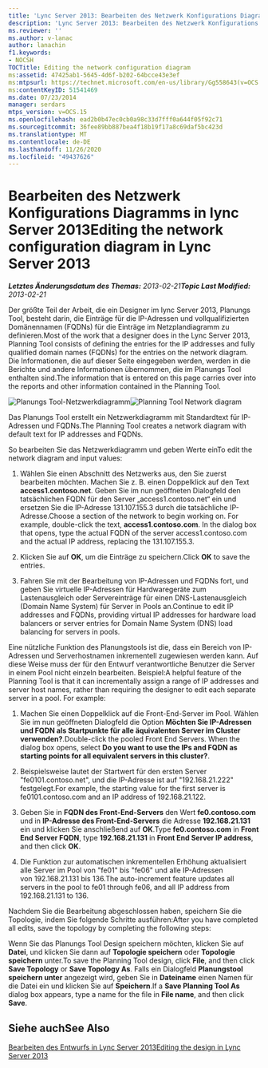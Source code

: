 ```yaml
---
title: 'Lync Server 2013: Bearbeiten des Netzwerk Konfigurations Diagramms'
description: 'Lync Server 2013: Bearbeiten des Netzwerk Konfigurations Diagramms'
ms.reviewer: ''
ms.author: v-lanac
author: lanachin
f1.keywords:
- NOCSH
TOCTitle: Editing the network configuration diagram
ms:assetid: 47425ab1-5645-4d6f-b202-64bcce43e3ef
ms:mtpsurl: https://technet.microsoft.com/en-us/library/Gg558643(v=OCS.15)
ms:contentKeyID: 51541469
ms.date: 07/23/2014
manager: serdars
mtps_version: v=OCS.15
ms.openlocfilehash: ead2b0b47ec0cb0a98c33d7fff0a644f05f92c71
ms.sourcegitcommit: 36fee89bb887bea4f18b19f17a8c69daf5bc423d
ms.translationtype: MT
ms.contentlocale: de-DE
ms.lasthandoff: 11/26/2020
ms.locfileid: "49437626"
---
```

# <a name="editing-the-network-configuration-diagram-in-lync-server-2013"></a><span data-ttu-id="dfba4-103">Bearbeiten des Netzwerk Konfigurations Diagramms in lync Server 2013</span><span class="sxs-lookup"><span data-stu-id="dfba4-103">Editing the network configuration diagram in Lync Server 2013</span></span>

<div data-xmlns="http://www.w3.org/1999/xhtml">

<div class="topic" data-xmlns="http://www.w3.org/1999/xhtml" data-msxsl="urn:schemas-microsoft-com:xslt" data-cs="https://msdn.microsoft.com/">

<div data-asp="https://msdn2.microsoft.com/asp">



</div>

<div id="mainSection">

<div id="mainBody"><span data-ttu-id="dfba4-104">

<span> </span></span><span class="sxs-lookup"><span data-stu-id="dfba4-104">

<span> </span></span></span>

<span data-ttu-id="dfba4-105">_**Letztes Änderungsdatum des Themas:** 2013-02-21_</span><span class="sxs-lookup"><span data-stu-id="dfba4-105">_**Topic Last Modified:** 2013-02-21_</span></span>

<span data-ttu-id="dfba4-106">Der größte Teil der Arbeit, die ein Designer im lync Server 2013, Planungs Tool, besteht darin, die Einträge für die IP-Adressen und vollqualifizierten Domänennamen (FQDNs) für die Einträge im Netzplandiagramm zu definieren.</span><span class="sxs-lookup"><span data-stu-id="dfba4-106">Most of the work that a designer does in the Lync Server 2013, Planning Tool consists of defining the entries for the IP addresses and fully qualified domain names (FQDNs) for the entries on the network diagram.</span></span> <span data-ttu-id="dfba4-107">Die Informationen, die auf dieser Seite eingegeben werden, werden in die Berichte und andere Informationen übernommen, die im Planungs Tool enthalten sind.</span><span class="sxs-lookup"><span data-stu-id="dfba4-107">The information that is entered on this page carries over into the reports and other information contained in the Planning Tool.</span></span>

<span data-ttu-id="dfba4-108">![Planungs Tool-Netzwerkdiagramm](images/Gg558643.eeabee2d-698c-4b79-baa5-caa4cfb7edb3(OCS.15).jpg "Planungs Tool-Netzwerkdiagramm")</span><span class="sxs-lookup"><span data-stu-id="dfba4-108">![Planning Tool Network diagram](images/Gg558643.eeabee2d-698c-4b79-baa5-caa4cfb7edb3(OCS.15).jpg "Planning Tool Network diagram")</span></span>

<span data-ttu-id="dfba4-109">Das Planungs Tool erstellt ein Netzwerkdiagramm mit Standardtext für IP-Adressen und FQDNs.</span><span class="sxs-lookup"><span data-stu-id="dfba4-109">The Planning Tool creates a network diagram with default text for IP addresses and FQDNs.</span></span>

<span data-ttu-id="dfba4-110">So bearbeiten Sie das Netzwerkdiagramm und geben Werte ein</span><span class="sxs-lookup"><span data-stu-id="dfba4-110">To edit the network diagram and input values:</span></span>

1.  <span data-ttu-id="dfba4-p102">Wählen Sie einen Abschnitt des Netzwerks aus, den Sie zuerst bearbeiten möchten. Machen Sie z. B. einen Doppelklick auf den Text **access1.contoso.net**. Geben Sie im nun geöffneten Dialogfeld den tatsächlichen FQDN für den Server „access1.contoso.net“ ein und ersetzen Sie die IP-Adresse 131.107.155.3 durch die tatsächliche IP-Adresse.</span><span class="sxs-lookup"><span data-stu-id="dfba4-p102">Choose a section of the network to begin working on. For example, double-click the text, **access1.contoso.com**. In the dialog box that opens, type the actual FQDN of the server access1.contoso.com and the actual IP address, replacing the 131.107.155.3.</span></span>

2.  <span data-ttu-id="dfba4-114">Klicken Sie auf **OK**, um die Einträge zu speichern.</span><span class="sxs-lookup"><span data-stu-id="dfba4-114">Click **OK** to save the entries.</span></span>

3.  <span data-ttu-id="dfba4-115">Fahren Sie mit der Bearbeitung von IP-Adressen und FQDNs fort, und geben Sie virtuelle IP-Adressen für Hardwaregeräte zum Lastenausgleich oder Servereinträge für einen DNS-Lastenausgleich (Domain Name System) für Server in Pools an.</span><span class="sxs-lookup"><span data-stu-id="dfba4-115">Continue to edit IP addresses and FQDNs, providing virtual IP addresses for hardware load balancers or server entries for Domain Name System (DNS) load balancing for servers in pools.</span></span>

<span data-ttu-id="dfba4-p103">Eine nützliche Funktion des Planungstools ist die, dass ein Bereich von IP-Adressen und Serverhostnamen inkrementell zugewiesen werden kann. Auf diese Weise muss der für den Entwurf verantwortliche Benutzer die Server in einem Pool nicht einzeln bearbeiten. Beispiel:</span><span class="sxs-lookup"><span data-stu-id="dfba4-p103">A helpful feature of the Planning Tool is that it can incrementally assign a range of IP addresses and server host names, rather than requiring the designer to edit each separate server in a pool. For example:</span></span>

1.  <span data-ttu-id="dfba4-p104">Machen Sie einen Doppelklick auf die Front-End-Server im Pool. Wählen Sie im nun geöffneten Dialogfeld die Option **Möchten Sie IP-Adressen und FQDN als Startpunkte für alle äquivalenten Server im Cluster verwenden?**.</span><span class="sxs-lookup"><span data-stu-id="dfba4-p104">Double-click the pooled Front End Servers. When the dialog box opens, select **Do you want to use the IPs and FQDN as starting points for all equivalent servers in this cluster?**.</span></span>

2.  <span data-ttu-id="dfba4-120">Beispielsweise lautet der Startwert für den ersten Server "fe0101.contoso.net", und die IP-Adresse ist auf "192.168.21.222" festgelegt.</span><span class="sxs-lookup"><span data-stu-id="dfba4-120">For example, the starting value for the first server is fe0101.contoso.com and an IP address of 192.168.21.122.</span></span>

3.  <span data-ttu-id="dfba4-121">Geben Sie in **FQDN des Front-End-Servers** den Wert **fe0.contoso.com** und in **IP-Adresse des Front-End-Servers** die Adresse **192.168.21.131** ein und klicken Sie anschließend auf **OK**.</span><span class="sxs-lookup"><span data-stu-id="dfba4-121">Type **fe0.contoso.com** in **Front End Server FQDN**, type **192.168.21.131** in **Front End Server IP address**, and then click **OK**.</span></span>

4.  <span data-ttu-id="dfba4-122">Die Funktion zur automatischen inkrementellen Erhöhung aktualisiert alle Server im Pool von "fe01" bis "fe06" und alle IP-Adressen von 192.168.21.131 bis 136.</span><span class="sxs-lookup"><span data-stu-id="dfba4-122">The auto-increment feature updates all servers in the pool to fe01 through fe06, and all IP address from 192.168.21.131 to 136.</span></span>

<span data-ttu-id="dfba4-123">Nachdem Sie die Bearbeitung abgeschlossen haben, speichern Sie die Topologie, indem Sie folgende Schritte ausführen:</span><span class="sxs-lookup"><span data-stu-id="dfba4-123">After you have completed all edits, save the topology by completing the following steps:</span></span>

<span data-ttu-id="dfba4-124">Wenn Sie das Planungs Tool Design speichern möchten, klicken Sie auf **Datei**, und klicken Sie dann auf **Topologie speichern** oder **Topologie speichern** unter.</span><span class="sxs-lookup"><span data-stu-id="dfba4-124">To save the Planning Tool design, click **File**, and then click **Save Topology** or **Save Topology As**.</span></span> <span data-ttu-id="dfba4-125">Falls ein Dialogfeld **Planungstool speichern unter** angezeigt wird, geben Sie in **Dateiname** einen Namen für die Datei ein und klicken Sie auf **Speichern**.</span><span class="sxs-lookup"><span data-stu-id="dfba4-125">If a **Save Planning Tool As** dialog box appears, type a name for the file in **File name**, and then click **Save**.</span></span>

<div>

## <a name="see-also"></a><span data-ttu-id="dfba4-126">Siehe auch</span><span class="sxs-lookup"><span data-stu-id="dfba4-126">See Also</span></span>


[<span data-ttu-id="dfba4-127">Bearbeiten des Entwurfs in Lync Server 2013</span><span class="sxs-lookup"><span data-stu-id="dfba4-127">Editing the design in Lync Server 2013</span></span>](lync-server-2013-editing-the-design.md)  
  

<span data-ttu-id="dfba4-128"></div>

</div>

<span> </span>

</div>

</div>

</span><span class="sxs-lookup"><span data-stu-id="dfba4-128"></div>

</div>

<span> </span>

</div>

</div>

</span></span></div>

